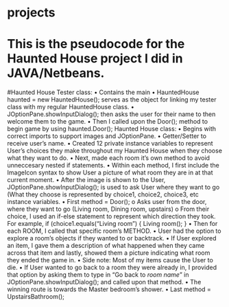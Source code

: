 # projects
# This is the pseudocode for the Haunted House project I did in JAVA/Netbeans.
#Haunted House Tester class:
•	Contains the main
•	HauntedHouse haunted = new HauntedHouse(); serves as the object for linking my tester class with my regular HauntedHouse class.
•	JOptionPane.showInputDialog(); then asks the user for their name to then welcome them to the game. 
•	Then I called upon the Door(); method to begin game by using haunted.Door(); 
Haunted House class:
•	Begins with correct imports to support images and JOptionPane.
•	Getter/Setter to receive user’s name.
•	Created 12 private instance variables to represent User’s choices they make throughout my Haunted House when they choose what they want to do. 
•	Next, made each room it’s own method to avoid unneccesary nested if statements.
•	Within each method, I first include the ImageIcon syntax to show User a picture of what room they are in at that current moment. 
•	After the image is shown to the User, JOptionPane.showInputDialog(); is used to ask User where they want to go (What they choose is represented by choice1, choice2, choice3, etc instance variables. 
•	First method = Door();
o	Asks user from the door, where they want to go (Living room, Dining room, upstairs)
o	From their choice, I used an if-else statement to represent which direction they took. For example, if (choice1.equals(“Living room”) 
{
     Living room();
}
•	Then for each ROOM, I called that specific room’s METHOD.
•	User had the option to explore a room’s objects if they wanted to or backtrack. 
•	If User explored an item, I gave them a description of what happened when they came across that item and lastly, showed them a picture indicating what room they ended the game in.
•	Side note: Most of my items cause the User to die.
•	If User wanted to go back to a room they were already in, I provided that option by asking them to type in “Go back to *room name*” in JOptionPane.showInputDialog(); and called upon that method. 
•	The winning route is towards the Master bedroom’s shower. 
•	Last method = UpstairsBathroom(); 

